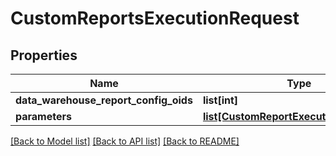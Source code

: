 # CustomReportsExecutionRequest

## Properties
Name | Type | Description | Notes
------------ | ------------- | ------------- | -------------
**data_warehouse_report_config_oids** | **list[int]** |  | [optional] 
**parameters** | [**list[CustomReportExecutionParameter]**](CustomReportExecutionParameter.md) |  | [optional] 

[[Back to Model list]](../README.md#documentation-for-models) [[Back to API list]](../README.md#documentation-for-api-endpoints) [[Back to README]](../README.md)


